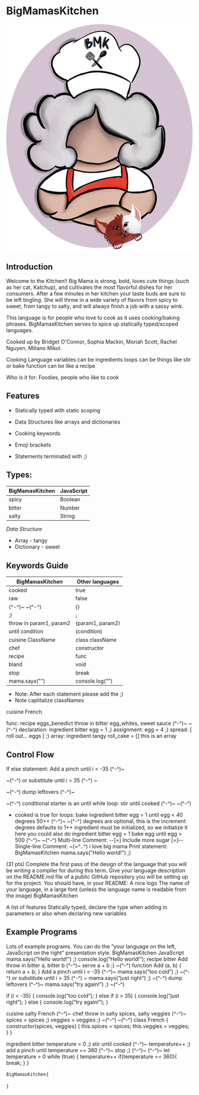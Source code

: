 # BigMamasKitchen

![bmk](images/bmk.png)

## Introduction

Welcome to the Kitchen!! Big Mama is strong, bold, loves cute things (such as her cat, Katchup), and cultivates the most flavorful dishes for her consumers. After a few minutes in her kitchen your taste buds are sure to be left tingling. She will throw in a wide variety of flavors from spicy to sweet, from tangy to salty, and will always finish a job with a sassy wink.

This language is for people who love to cook as it uses cooking/baking phrases. BigMamasKitchen serves to spice up statically typed/scoped languages.

Cooked up by Bridget O'Connor, Sophia Mackin, Moriah Scott, Rachel Nguyen, Miliano Mikol.

Cooking Language
variables can be ingredients
loops can be things like stir or bake
function can be like a recipe

Who is it for:
Foodies, people who like to cook

## Features

- Statically typed with static scoping

- Data Structures like arrays and dictionaries

- Cooking keywords

- Emoji brackets

- Statements terminated with ;)

## Types:

| BigMamasKitchen | JavaScript |
| --------------- | ---------- |
| spicy           | Boolean    |
| bitter          | Number     |
| salty           | String     |

_Data Structure_

- Array - tangy
- Dictionary - sweet

## Keywords Guide

| BigMamasKitchen         | Other languages  |
| ----------------------- | ---------------- |
| cooked                  | true             |
| raw                     | false            |
| (^-^)~ ~(^-^)           | {}               |
| ;)                      | ;                |
| throw in param1, param2 | (param1, param2) |
| until condition         | (condition)      |
| cuisine ClassName       | class className  |
| chef                    | constructor      |
| recipe                  | func             |
| bland                   | void             |
| stop                    | break            |
| mama.says("")           | console.log("")  |

- Note: After each statement please add the ;)
- Note caplitalize classNames

cuisine French

func:
recipe eggs_benedict throw in bitter egg_whites, sweet sauce (^-^)~ ~(^-^)
declaration:
ingredient bitter egg = 1 ;)
assignment:
egg = 4 ;)
spread:
[ roll out... eggs ] ;)
array:
ingredient tangy roll_cake = [] this is an array

## Control Flow

If else statement:
Add a pinch until i < -35 (^-^)~

~(^-^) or substitute until i > 35 (^-^) ~

~(^-^) dump leftovers (^-^)~

~(^-^)
conditional starter is an until
while loop:
stir until cooked (^-^)~
~(^-^)

- cooked is true
  for loops:
  bake ingredient bitter egg = 1 until egg < 40 degrees 50++ (^-^)~ ~(^-^)
  degrees are optional, this is the increment
  degrees defaults to 1++
  ingredient must be initialized, so we initialize it here you could also do
  ingredient bitter egg = 1
  bake egg until egg > 500 (^-^)~ ~(^-^)
  Multi-line Comment:
  --[=] Include more sugar [=]--
  Single-line Comment:
  ~(=^‥^) i love big mama
  Print statement:
  BigMamasKitchen
  mama.says("Hello world!") ;)

(31 pts) Complete the first pass of the design of the language that you will be writing a compiler for during this term. Give your language description on the README.md file of a public GitHub repository you will be setting up for the project. You should have, in your README:
A nice logo
The name of your language, in a large font (unless the language name is readable from the image)
BigMamasKitchen

A list of features
Statically typed, declare the type when adding in parameters or also when declaring new variables

## Example Programs

Lots of example programs. You can do the “your language on the left, JavaScript on the right” presentation style.
BigMamasKitchen
JavaScript
mama.says("Hello world!") ;)
console.log(“Hello world!”);
recipe bitter Add throw in bitter a, bitter b (^-^)~
serve a + b ;)
~(^-^)
function Add (a, b) {
return a + b;
}
Add a pinch until i < -35 (^-^)~
mama.says(“too cold”) ;)
~(^-^) or substitute until i > 35 (^-^) ~
mama.says(“just right”) ;)
~(^-^) dump leftovers (^-^)~
mama.says(“try again!”) ;)
~(^-^)

if (i < -35) {
console.log(“too cold”);
} else if (i > 35) {
console.log(“just right”);
} else {
console.log(“try again!”);
}

cuisine salty French (^-^)~
chef throw in salty spices, salty veggies (^-^)~
spices = spices ;)
veggies = veggies ;)
~(^-^)
~(^-^)
class French {
constructor(spices, veggies) {
this.spices = spices;
this.veggies = veggies;
}
}

ingredient bitter temperature = 0 ;)
stir until cooked (^-^)~
temperature++ ;)
add a pinch until temperature == 360 (^-^)~
stop ;)
(^-^)~
(^-^)~
let temperature = 0
while (true) {
temperature++
if(temperature == 360){
break;
}
}

```
BigMamasKitchen{

}
```
